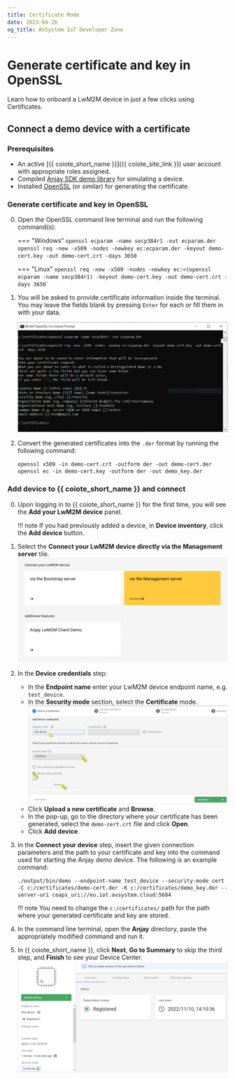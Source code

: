 ```yaml
---
title: Certificate Mode
date: 2023-04-26
og_title: AVSystem IoT Developer Zone
---
```


# Generate certificate and key in OpenSSL

Learn how to onboard a LwM2M device in just a few clicks using Certificates.

## Connect a demo device with a certificate

### Prerequisites

- An active [{{ coiote_short_name }}]({{ coiote_site_link }}) user account with appropriate roles assigned.
- Compiled [Anjay SDK demo library](https://github.com/AVSystem/Anjay) for simulating a device.
- Installed [OpenSSL](https://www.openssl.org) (or similar) for generating the certificate.

### Generate certificate and key in OpenSSL

0. Open the OpenSSL command line terminal and run the following command(s):

    === "Windows"
        ```
        openssl ecparam -name secp384r1 -out ecparam.der
        openssl req -new -x509 -nodes -newkey ec:ecparam.der -keyout demo-cert.key -out demo-cert.crt -days 3650
        ```

    === "Linux"
        ```
        openssl req -new -x509 -nodes -newkey ec:<(openssl ecparam -name secp384r1) -keyout demo-cert.key -out demo-cert.crt -days 3650`
        ```

2. You will be asked to provide certificate information inside the terminal. You may leave the fields blank by pressing `Enter` for each or fill them in with your data.

    ![Generating certificate and key](images/openssl_cli.PNG "Generating certificate and key")

3. Convert the generated certificates into the `.der` format by running the following command:

    ```
    openssl x509 -in demo-cert.crt -outform der -out demo-cert.der
    openssl ec -in demo-cert.key -outform der -out demo_key.der
    ```

### Add device to {{ coiote_short_name }} and connect

0. Upon logging in to {{ coiote_short_name }} for the first time, you will see the **Add your LwM2M device** panel.

    !!! note
        If you had previously added a device, in **Device inventory**, click the **Add device** button.

0. Select the **Connect your LwM2M device directly via the Management server** tile.
   ![Add via Mgmt](images/mgmt_tile.png "Add via Mgmt")
0. In the **Device credentials** step:
     - In the **Endpoint name** enter your LwM2M device endpoint name, e.g. `test_device`.
     - In the **Security mode** section, select the **Certificate** mode.
        ![Device credentials step](images/add_mgmt_cert.png "Device credentials step")
     - Click **Upload a new certificate** and **Browse**.
     - In the pop-up, go to the directory where your certificate has been generated, select the `demo-cert.crt` file and click **Open**.
     - Click **Add device**.
0. In the **Connect your device** step, insert the given connection parameters and the path to your certificate and key into the command used for starting the Anjay demo device. The following is an example command:

    ```
    ./output/bin/demo --endpoint-name test_device --security-mode cert -C c:/certificates/demo-cert.der -K c:/certificates/demo_key.der --server-uri coaps_uri://eu.iot.avsystem.cloud:5684
    ```

    !!! note
        You need to change the `c:/certificates/` path for the path where your generated certificate and key are stored.
0. In the command line terminal, open the **Anjay** directory, paste the appropriately modified command and run it.
0. In {{ coiote_short_name }}, click **Next**, **Go to Summary** to skip the third step, and **Finish** to see your Device Center.
    ![Registered device](images/registered_device_cert.png "Registered device")
